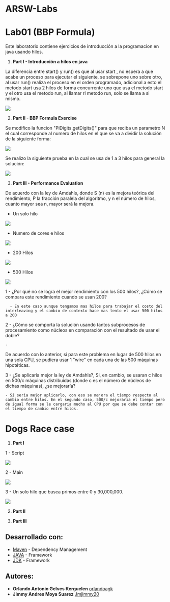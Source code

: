 
# ARSW-Labs

# Lab01 (BBP Formula)

Este laboratorio contiene ejercicios de introducción a la programacion en java usando hilos.

1. **Part I - Introducción a hilos en java**

La diferencia entre start() y run() es que al usar start , no espera a que acabe un proceso para ejecutar el siguiente, se sobrepone uno sobre otro, al usar run() realiza el proceso en el orden programado, adicional a esto el metodo start usa 2 hilos de forma concurrente uno que usa el metodo start y el otro usa el metodo run, al llamar rl metodo run, solo se llama a si mismo.

![](Capturas/Captura.PNG)

2. **Part II - BBP Formula Exercise**

Se modifico la funcion "PiDigits.getDigits()" para que reciba un parametro N el cual corresponde al numero de hilos en el que se va a dividir la solución de la siguiente forma:

![](Capturas/getDigits.PNG)

Se realizo la siguiente prueba en la cual se usa de 1 a 3 hilos para general la solución:

![](Capturas/PruebaDigits.PNG)

3. **Part III - Performance Evaluation**

  De acuerdo con la ley de Amdahls, donde S (n) es la mejora teórica del rendimiento, P la fracción paralela del algoritmo, y n el número de hilos, cuanto mayor sea n, mayor será la mejora.
  
  - Un solo hilo
  
  ![](Capturas/VM1.PNG)
  
  - Numero de cores e hilos
  
  ![](Capturas/VM2.PNG)
  
  - 200 Hilos
  
  ![](Capturas/VM3.PNG)
  
  - 500 Hilos
  
  ![](Capturas/VM4.PNG)
  
  1 - ¿Por qué no se logra el mejor rendimiento con los 500 hilos?, ¿Cómo se compara este rendimiento cuando se usan 200?
  
      - En este caso aunque tengamos mas hilos para trabajar el costo del interleaving y el cambio de contexto hace mas lento el usar 500 hilos a 200
  
  2 - ¿Cómo se comporta la solución usando tantos subprocesos de procesamiento como núcleos en comparación con el resultado de usar el doble?
  
    -
  
   De acuerdo con lo anterior, si para este problema en lugar de 500 hilos en una sola CPU, se pudiera usar 1 "wire" en cada una de las 500 máquinas hipotéticas.
   
   
  3 - ¿Se aplicaría mejor la ley de Amdahls?, Si, en cambio, se usaran c hilos en 500/c máquinas distribuidas (donde c es el número de núcleos de dichas máquinas), ¿se mejoraría?
  
    - Si seria mejor aplicarlo, con eso se mejora el tiempo respecto al cambio entre hilos. En el segundo caso, 500/c mejoraria el tiempo pero de igual forma se le cargaria mucho al CPU por que se debe contar con el tiempo de cambio entre hilos.
  
    
# Dogs Race case

1. **Part I**

1 - Script

![](Capturas/PrimeFinder.PNG)

2 - Main

![](Capturas/PrimeMain.PNG)

3 - Un solo hilo que busca primos entre 0 y 30,000,000. 

![](Capturas/CPU1.jpeg)

2. **Part II**

3. **Part III**




## Desarrollado con:

* [Maven](https://maven.apache.org/) - Dependency Management
* [JAVA](https://www.java.com/es/download) - Framework
* [JDK](https://www.oracle.com/technetwork/java/javase/downloads/jdk8-downloads-2133151.html) - Framework

## Autores:

* **Orlando Antonio Gelves Kerguelen**  [orlandoagk](https://github.com/orlandoagk)
* **Jimmy Andres Moya Suarez**  [Jmjimmy20](https://github.com/Jmjimmy20)





